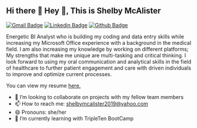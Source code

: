 ## Hi there 👋 Hey 👋, This is Shelby McAlister
[![Gmail Badge](https://img.shields.io/badge/-shelbymcalister2019@yahoo.com-c14438?style=flat&logo=Gmail&logoColor=white&link=mailto:shelbymcalister2019@yahoo.com)](mailto:shelbymcalister2019@yahoo.com) 
[![Linkedin Badge](https://img.shields.io/badge/-https://www.linkedin.com/in/shelby-g-mcalister/-0072b1?style=flat&logo=Linkedin&logoColor=white&link=https://www.linkedin.com/in/https://www.linkedin.com/in/shelby-g-mcalister//)](https://www.linkedin.com/in/https://www.linkedin.com/in/shelby-g-mcalister//) [![Github Badge](https://img.shields.io/badge/-shelbymca89-grey?style=flat&logo=github&logoColor=white&link=https://github.com/shelbymca89/)](https://www.github.com/shelbymca89/) <p align='left'>Energetic BI Analyst who is building my coding and data entry skills while increasing my Microsoft Office experience with a background in the medical field. I am also increasing my knowledge by working on different platforms; My strengths that make me unique are multi-tasking and critical thinking. I look forward to using my oral communication and analytical skills in the field of healthcare to further patient engagement and care with driven individuals to improve and optimize current processes.</p><p align='left'> You can view my resume <a href='https://docs.google.com/document/d/1BjULhXP6gYfwHE9HOdg45PE-4EBXFF5LdK8MQkIS6XM/edit?usp=sharing ' target=_blank><u>here</u>.</a></p>

- 👯 I’m looking to collaborate on projects with my fellow team members
- 📫 How to reach me: shelbymcalister2019@yahoo.com
- 😄 Pronouns: she/her
- 🌱 I’m currently learning with TripleTen BootCamp

<!--
**shelbymac89/shelbymac89** is a ✨ _special_ ✨ repository because its `README.md` (this file) appears on your GitHub profile.

Here are some ideas to get you started:

- 🔭 I’m currently working on ...
- 🤔 I’m looking for help with ...
- 💬 Ask me about ...
- ⚡ Fun fact: ...
-->
